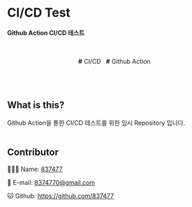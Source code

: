 # CI/CD Test
__Github Action CI/CD 테스트__ <br>
<br><br>

<div align=center>
   <strong>#</strong> CI/CD &nbsp;
   <strong>#</strong> Github Action &nbsp;
   <br><br>
</div>
<br><br>

## What is this?
Github Action을 통한 CI/CD 테스트를 위한 임시 Repository 입니다.
<br><br>

## Contributor
🙋🏻‍♂️ Name: [837477](https://837477.github.io)

📧 E-mail: 8374770@gmail.com

🐱 Github: https://github.com/837477
<br><br>

<!--
## Contributing
1. Fork this repository
2. Create your feature branch (`git checkout -b feature/fooBar`)
3. Commit your changes (`git commit -am 'Add some fooBar'`)
4. Push to the branch (`git push origin feature/fooBar`)
5. Create a new Pull Request
-->
